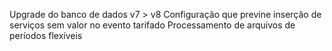 Upgrade do banco de dados v7 > v8
Configuração que previne inserção de serviços sem valor no evento tarifado
Processamento de arquivos de períodos flexíveis
